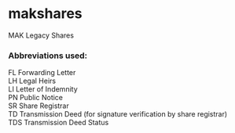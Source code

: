 # makshares
MAK Legacy Shares

### Abbreviations used:  
FL	Forwarding Letter  
LH  Legal Heirs  
LI	Letter of Indemnity  
PN	Public Notice  
SR	Share Registrar  
TD	Transmission Deed (for signature verification by share registrar)  
TDS Transmission Deed Status

